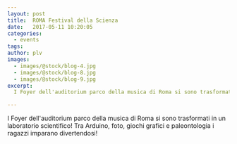 ```yaml
---
layout: post
title:  ROMA Festival della Scienza
date:   2017-05-11 10:20:05
categories:
  - events
tags:
author: plv
images:
  - images/@stock/blog-4.jpg
  - images/@stock/blog-8.jpg
  - images/@stock/blog-9.jpg
excerpt:
  I Foyer dell'auditorium parco della musica di Roma si sono trasformati in un laboratorio scientifico! Tra Arduino, foto, giochi grafici e paleontologia i ragazzi imparano divertendosi!

---
```


I Foyer dell'auditorium parco della musica di Roma si sono trasformati in un laboratorio scientifico! Tra Arduino, foto, giochi grafici e paleontologia i ragazzi imparano divertendosi!
